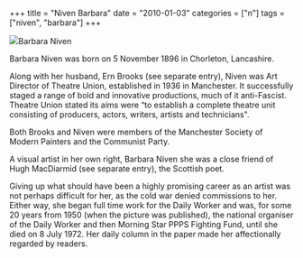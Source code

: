 +++
title = "Niven Barbara"
date = "2010-01-03"
categories = ["n"]
tags = ["niven", "barbara"]
+++

![](http://79.170.40.183/grahamstevenson.me.uk/images/stories/niven%20barbara%201950.jpg)Barbara Niven

Barbara Niven was born on 5 November 1896 in Chorleton, Lancashire.

Along with her husband, Ern Brooks (see separate entry), Niven was Art Director of Theatre Union, established in 1936 in Manchester. It successfully staged a range of bold and innovative productions, much of it anti-Fascist. Theatre Union stated its aims were “to establish a complete theatre unit consisting of producers, actors, writers, artists and technicians".

Both Brooks and Niven were members of the Manchester Society of Modern Painters and the Communist Party.

A visual artist in her own right, Barbara Niven she was a close friend of Hugh MacDiarmid (see separate entry), the Scottish poet.

Giving up what should have been a highly promising career as an artist was not perhaps difficult for her, as the cold war denied commissions to her. Either way, she began full time work for the Daily Worker and was, for some 20 years from 1950 (when the picture was published), the national organiser of the Daily Worker and then Morning Star PPPS Fighting Fund, until she died on 8 July 1972\. Her daily column in the paper made her affectionally regarded by readers.
